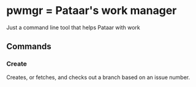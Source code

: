 # pwmgr = Pataar's work manager

Just a command line tool that helps Pataar with work

## Commands

### Create
Creates, or fetches, and checks out a branch based on an issue number.